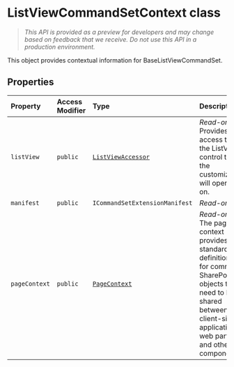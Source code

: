 # ListViewCommandSetContext class





> _This API is provided as a preview for developers and may change based on feedback that we receive.  Do not use this API in a production environment._

This object provides contextual information for BaseListViewCommandSet.



## Properties

| Property	   | Access Modifier | Type	| Description|
|:-------------|:----|:-------|:-----------|
|`listView`     | `public` | [`ListViewAccessor`](../../sp-listview-extensibility/class/listviewaccessor.md) | _Read-only._ Provides access to the ListView control that the customizer will operate on. |
|`manifest`     | `public` | `ICommandSetExtensionManifest` | _Read-only._  |
|`pageContext`     | `public` | [`PageContext`](../../sp-page-context/class/pagecontext.md) | _Read-only._ The page context provides standard definitions for common SharePoint objects that need to be shared between the client-side application, web parts, and other components. |







